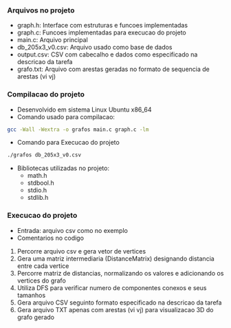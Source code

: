 ### Arquivos no projeto
- graph.h: Interface com estruturas e funcoes implementadas
- graph.c: Funcoes implementadas para execucao do projeto
- main.c: Arquivo principal
- db_205x3_v0.csv: Arquivo usado como base de dados
- output.csv: CSV com cabecalho e dados como especificado na descricao da tarefa
- grafo.txt: Arquivo com arestas geradas no formato de sequencia de arestas (vi vj)

### Compilacao do projeto
- Desenvolvido em sistema Linux Ubuntu x86_64
- Comando usado para compilacao: 

```bash
gcc -Wall -Wextra -o grafos main.c graph.c -lm
```

- Comando para Execucao do projeto
```bash
./grafos db_205x3_v0.csv
```
- Bibliotecas utilizadas no projeto:
    - math.h
    - stdbool.h
    - stdio.h
    - stdlib.h

### Execucao do projeto
- Entrada: arquivo csv como no exemplo
- Comentarios no codigo
1. Percorre arquivo csv e gera vetor de vertices
2. Gera uma matriz intermediaria (DistanceMatrix) designando distancia entre cada vertice
3. Percorre matriz de distancias, normalizando os valores e adicionando os vertices do grafo
4. Utiliza DFS para verificar numero de componentes conexos e seus tamanhos
5. Gera arquivo CSV seguinto formato especificado na descricao da tarefa 
6. Gera arquivo TXT apenas com arestas (vi vj) para visualizacao 3D do grafo gerado

